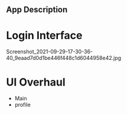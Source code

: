 ## App Description


# Login Interface
<img>Screenshot_2021-09-29-17-30-36-40_9eaad7d0d1be446f448c1d6044958e42.jpg

# UI Overhaul
- Main
- profile
